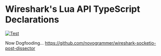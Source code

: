 # Wireshark's Lua API TypeScript Declarations

[![Test](https://github.com/novogrammer/wireshark-lua-api-declarations/actions/workflows/test.yml/badge.svg)](https://github.com/novogrammer/wireshark-lua-api-declarations/actions/workflows/test.yml)

Now Dogfooding...
https://github.com/novogrammer/wireshark-socketio-post-dissector

